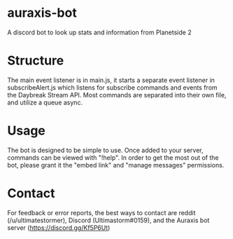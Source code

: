 # auraxis-bot
A discord bot to look up stats and information from Planetside 2

# Structure
The main event listener is in main.js, it starts a separate event listener in subscribeAlert.js which listens for subscribe commands and events from the Daybreak Stream API.  Most commands are separated into their own file, and utilize a queue async.

# Usage
The bot is designed to be simple to use.  Once added to your server, commands can be viewed with "!help".  In order to get the most out of the bot, please grant it the "embed link" and "manage messages" permissions.

# Contact
For feedback or error reports, the best ways to contact are reddit (/u/ultimatestormer), Discord (Ultimastorm#0159), and the Auraxis bot server (https://discord.gg/Kf5P6Ut)
